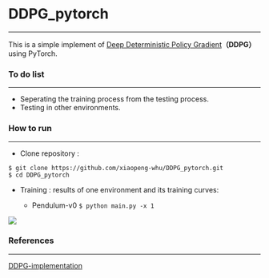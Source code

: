 # DDPG_pytorch
---
This is a simple implement of [Deep Deterministic Policy Gradient](https://arxiv.org/abs/1509.02971)**（DDPG）** using PyTorch.

### To do list
---
* Seperating the training process from the testing process.
* Testing in other environments.

### How to run
---
* Clone repository :
```
$ git clone https://github.com/xiaopeng-whu/DDPG_pytorch.git 
$ cd DDPG_pytorch
```

* Training : results of one environment and its training curves:

	* Pendulum-v0
`
 $ python main.py -x 1
`

<img align="center" src="experiments/1.png">

### References
---
[DDPG-implementation](https://github.com/LM095/DDPG-implementation)